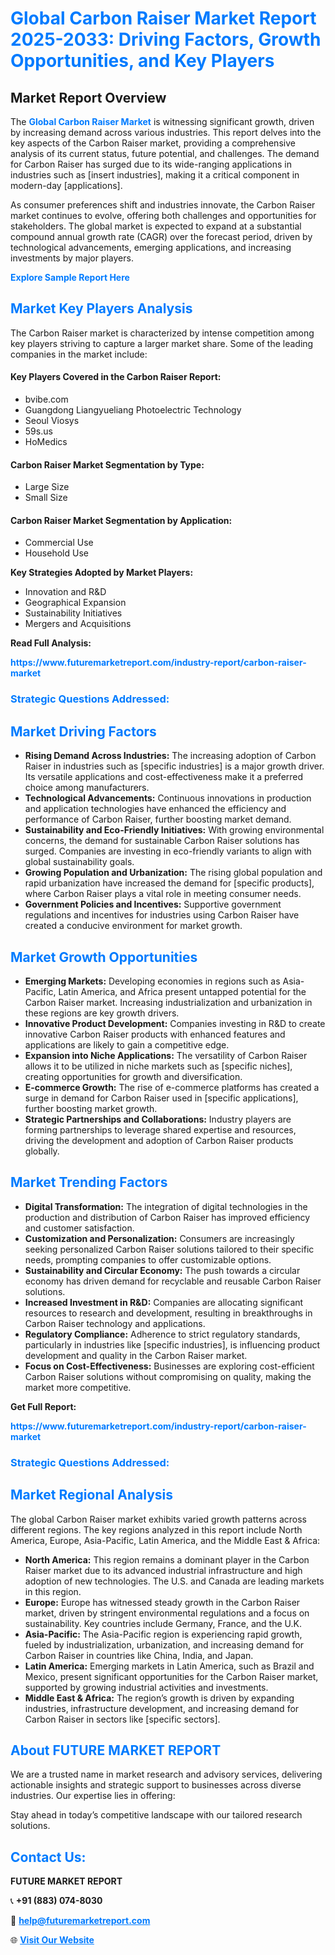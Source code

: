 <h1 style="color: #007BFF;">Global Carbon Raiser Market Report 2025-2033: Driving Factors, Growth Opportunities, and Key Players</h1>

<section id="overview">
<h2>Market Report Overview</h2>
<p>The <a href="https://www.futuremarketreport.com/industry-report/carbon-raiser-market" style="color: #007BFF; text-decoration: none;"><strong>Global Carbon Raiser Market</strong></a> is witnessing significant growth, driven by increasing demand across various industries. This report delves into the key aspects of the Carbon Raiser market, providing a comprehensive analysis of its current status, future potential, and challenges. The demand for Carbon Raiser has surged due to its wide-ranging applications in industries such as [insert industries], making it a critical component in modern-day [applications].</p>
<p>As consumer preferences shift and industries innovate, the Carbon Raiser market continues to evolve, offering both challenges and opportunities for stakeholders. The global market is expected to expand at a substantial compound annual growth rate (CAGR) over the forecast period, driven by technological advancements, emerging applications, and increasing investments by major players.</p>
</section>

<section id="overview">
<p><a href="https://www.futuremarketreport.com/request-sample/reportId=34954" style="color: #007BFF; text-decoration: none;"><strong>Explore Sample Report Here</strong></a></p>
</section>

<section id="key-players">
<h2 style="color: #007BFF;">Market Key Players Analysis</h2>
<p>The Carbon Raiser market is characterized by intense competition among key players striving to capture a larger market share. Some of the leading companies in the market include:</p>
<h4>Key Players Covered in the Carbon Raiser Report:</h4>
<ul><li>bvibe.com</li><li>Guangdong Liangyueliang Photoelectric Technology</li><li>Seoul Viosys</li><li>59s.us</li><li>HoMedics</li></ul>
<h4>Carbon Raiser Market Segmentation by Type:</h4>
<ul><li>Large Size</li><li>Small Size</li></ul>

<h4>Carbon Raiser Market Segmentation by Application:</h4>
<ul><li>Commercial Use</li><li>Household Use</li></ul>
<p><strong>Key Strategies Adopted by Market Players:</strong></p>
<ul>
<li>Innovation and R&D</li>
<li>Geographical Expansion</li>
<li>Sustainability Initiatives</li>
<li>Mergers and Acquisitions</li>
</ul>
</section>

<section>
<p><strong>Read Full Analysis: </strong></p><a href="https://www.futuremarketreport.com/industry-report/carbon-raiser-market" style="color: #007BFF; text-decoration: none;"><strong>https://www.futuremarketreport.com/industry-report/carbon-raiser-market</strong></a>
<h3 style="color: #007BFF;">Strategic Questions Addressed:</h3>
</section>

<section id="driving-factors">
<h2 style="color: #007BFF;">Market Driving Factors</h2>
<ul>
<li><strong>Rising Demand Across Industries:</strong> The increasing adoption of Carbon Raiser in industries such as [specific industries] is a major growth driver. Its versatile applications and cost-effectiveness make it a preferred choice among manufacturers.</li>
<li><strong>Technological Advancements:</strong> Continuous innovations in production and application technologies have enhanced the efficiency and performance of Carbon Raiser, further boosting market demand.</li>
<li><strong>Sustainability and Eco-Friendly Initiatives:</strong> With growing environmental concerns, the demand for sustainable Carbon Raiser solutions has surged. Companies are investing in eco-friendly variants to align with global sustainability goals.</li>
<li><strong>Growing Population and Urbanization:</strong> The rising global population and rapid urbanization have increased the demand for [specific products], where Carbon Raiser plays a vital role in meeting consumer needs.</li>
<li><strong>Government Policies and Incentives:</strong> Supportive government regulations and incentives for industries using Carbon Raiser have created a conducive environment for market growth.</li>
</ul>
</section>

<section id="growth-opportunities">
<h2 style="color: #007BFF;">Market Growth Opportunities</h2>
<ul>
<li><strong>Emerging Markets:</strong> Developing economies in regions such as Asia-Pacific, Latin America, and Africa present untapped potential for the Carbon Raiser market. Increasing industrialization and urbanization in these regions are key growth drivers.</li>
<li><strong>Innovative Product Development:</strong> Companies investing in R&D to create innovative Carbon Raiser products with enhanced features and applications are likely to gain a competitive edge.</li>
<li><strong>Expansion into Niche Applications:</strong> The versatility of Carbon Raiser allows it to be utilized in niche markets such as [specific niches], creating opportunities for growth and diversification.</li>
<li><strong>E-commerce Growth:</strong> The rise of e-commerce platforms has created a surge in demand for Carbon Raiser used in [specific applications], further boosting market growth.</li>
<li><strong>Strategic Partnerships and Collaborations:</strong> Industry players are forming partnerships to leverage shared expertise and resources, driving the development and adoption of Carbon Raiser products globally.</li>
</ul>
</section>

<section id="trending-factors">
<h2 style="color: #007BFF;">Market Trending Factors</h2>
<ul>
<li><strong>Digital Transformation:</strong> The integration of digital technologies in the production and distribution of Carbon Raiser has improved efficiency and customer satisfaction.</li>
<li><strong>Customization and Personalization:</strong> Consumers are increasingly seeking personalized Carbon Raiser solutions tailored to their specific needs, prompting companies to offer customizable options.</li>
<li><strong>Sustainability and Circular Economy:</strong> The push towards a circular economy has driven demand for recyclable and reusable Carbon Raiser solutions.</li>
<li><strong>Increased Investment in R&D:</strong> Companies are allocating significant resources to research and development, resulting in breakthroughs in Carbon Raiser technology and applications.</li>
<li><strong>Regulatory Compliance:</strong> Adherence to strict regulatory standards, particularly in industries like [specific industries], is influencing product development and quality in the Carbon Raiser market.</li>
<li><strong>Focus on Cost-Effectiveness:</strong> Businesses are exploring cost-efficient Carbon Raiser solutions without compromising on quality, making the market more competitive.</li>
</ul>
</section>

<section>
<p><strong>Get Full Report: </strong></p><a href="https://www.futuremarketreport.com/industry-report/carbon-raiser-market" style="color: #007BFF; text-decoration: none;"><strong>https://www.futuremarketreport.com/industry-report/carbon-raiser-market</strong></a>
<h3 style="color: #007BFF;">Strategic Questions Addressed:</h3>
</section>


<section id="regional-analysis">
<h2 style="color: #007BFF;">Market Regional Analysis</h2>
<p>The global Carbon Raiser market exhibits varied growth patterns across different regions. The key regions analyzed in this report include North America, Europe, Asia-Pacific, Latin America, and the Middle East & Africa:</p>
<ul>
<li><strong>North America:</strong> This region remains a dominant player in the Carbon Raiser market due to its advanced industrial infrastructure and high adoption of new technologies. The U.S. and Canada are leading markets in this region.</li>
<li><strong>Europe:</strong> Europe has witnessed steady growth in the Carbon Raiser market, driven by stringent environmental regulations and a focus on sustainability. Key countries include Germany, France, and the U.K.</li>
<li><strong>Asia-Pacific:</strong> The Asia-Pacific region is experiencing rapid growth, fueled by industrialization, urbanization, and increasing demand for Carbon Raiser in countries like China, India, and Japan.</li>
<li><strong>Latin America:</strong> Emerging markets in Latin America, such as Brazil and Mexico, present significant opportunities for the Carbon Raiser market, supported by growing industrial activities and investments.</li>
<li><strong>Middle East & Africa:</strong> The region’s growth is driven by expanding industries, infrastructure development, and increasing demand for Carbon Raiser in sectors like [specific sectors].</li>
</ul>
</section>

<footer>
<h2 style="color: #007BFF;">About FUTURE MARKET REPORT</h2>
<p>We are a trusted name in market research and advisory services, delivering actionable insights and strategic support to businesses across diverse industries. Our expertise lies in offering:</p>

<p>Stay ahead in today’s competitive landscape with our tailored research solutions.</p>

<h2 style="color: #007BFF;">Contact Us:</h2>
<p><strong>FUTURE MARKET REPORT</strong></p>
<p>📞 <strong>+91 (883) 074-8030</strong></p>
<p>📧 <strong><a href="mailto:help@futuremarketreport.com" style="color: #007BFF;">help@futuremarketreport.com</a></strong></p>
<p>🌐 <strong><a href="https://www.futuremarketreport.com/" style="color: #007BFF;">Visit Our Website</a></strong></p>
</footer>
